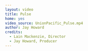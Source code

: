 ```yaml
---
layout: video
title: Pulse
home: yes
video_source: UnionPacific_Pulse.mp4
author: Jay Howard
credits:
  - Lain Mackenzie, Director
  - Jay Howard, Producer
---
```

